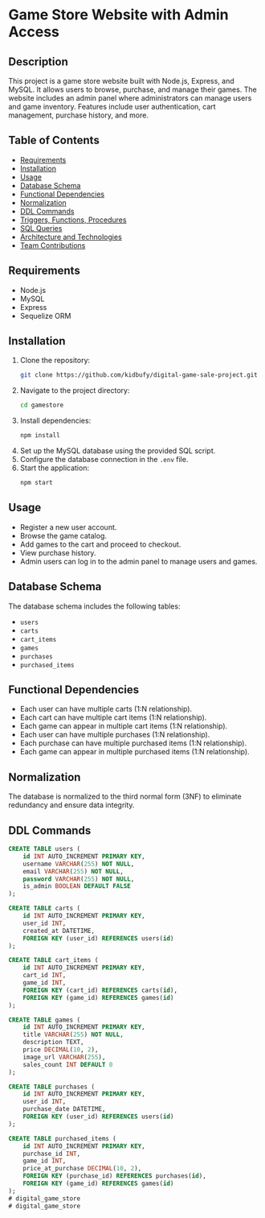 # Game Store Website with Admin Access

## Description
This project is a game store website built with Node.js, Express, and MySQL. It allows users to browse, purchase, and manage their games. The website includes an admin panel where administrators can manage users and game inventory. Features include user authentication, cart management, purchase history, and more.

## Table of Contents
- [Requirements](#requirements)
- [Installation](#installation)
- [Usage](#usage)
- [Database Schema](#database-schema)
- [Functional Dependencies](#functional-dependencies)
- [Normalization](#normalization)
- [DDL Commands](#ddl-commands)
- [Triggers, Functions, Procedures](#triggers-functions-procedures)
- [SQL Queries](#sql-queries)
- [Architecture and Technologies](#architecture-and-technologies)
- [Team Contributions](#team-contributions)

## Requirements
- Node.js
- MySQL
- Express
- Sequelize ORM

## Installation
1. Clone the repository:
    ```bash
    git clone https://github.com/kidbufy/digital-game-sale-project.git
    ```
2. Navigate to the project directory:
    ```bash
    cd gamestore
    ```
3. Install dependencies:
    ```bash
    npm install
    ```
4. Set up the MySQL database using the provided SQL script.
5. Configure the database connection in the `.env` file.
6. Start the application:
    ```bash
    npm start
    ```

## Usage
- Register a new user account.
- Browse the game catalog.
- Add games to the cart and proceed to checkout.
- View purchase history.
- Admin users can log in to the admin panel to manage users and games.

## Database Schema
The database schema includes the following tables:
- `users`
- `carts`
- `cart_items`
- `games`
- `purchases`
- `purchased_items`

## Functional Dependencies
- Each user can have multiple carts (1:N relationship).
- Each cart can have multiple cart items (1:N relationship).
- Each game can appear in multiple cart items (1:N relationship).
- Each user can have multiple purchases (1:N relationship).
- Each purchase can have multiple purchased items (1:N relationship).
- Each game can appear in multiple purchased items (1:N relationship).

## Normalization
The database is normalized to the third normal form (3NF) to eliminate redundancy and ensure data integrity.

## DDL Commands
```sql
CREATE TABLE users (
    id INT AUTO_INCREMENT PRIMARY KEY,
    username VARCHAR(255) NOT NULL,
    email VARCHAR(255) NOT NULL,
    password VARCHAR(255) NOT NULL,
    is_admin BOOLEAN DEFAULT FALSE
);

CREATE TABLE carts (
    id INT AUTO_INCREMENT PRIMARY KEY,
    user_id INT,
    created_at DATETIME,
    FOREIGN KEY (user_id) REFERENCES users(id)
);

CREATE TABLE cart_items (
    id INT AUTO_INCREMENT PRIMARY KEY,
    cart_id INT,
    game_id INT,
    FOREIGN KEY (cart_id) REFERENCES carts(id),
    FOREIGN KEY (game_id) REFERENCES games(id)
);

CREATE TABLE games (
    id INT AUTO_INCREMENT PRIMARY KEY,
    title VARCHAR(255) NOT NULL,
    description TEXT,
    price DECIMAL(10, 2),
    image_url VARCHAR(255),
    sales_count INT DEFAULT 0
);

CREATE TABLE purchases (
    id INT AUTO_INCREMENT PRIMARY KEY,
    user_id INT,
    purchase_date DATETIME,
    FOREIGN KEY (user_id) REFERENCES users(id)
);

CREATE TABLE purchased_items (
    id INT AUTO_INCREMENT PRIMARY KEY,
    purchase_id INT,
    game_id INT,
    price_at_purchase DECIMAL(10, 2),
    FOREIGN KEY (purchase_id) REFERENCES purchases(id),
    FOREIGN KEY (game_id) REFERENCES games(id)
);
# digital_game_store
# digital_game_store
